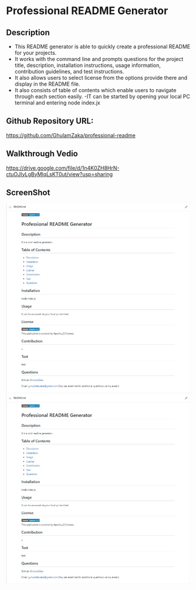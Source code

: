 # Professional README Generator

## Description

- This README generator is able to quickly create a professional README for your projects.
- It works with the command line and prompts questions for the project title, description, installation instructions, usage information, contribution guidelines, and test instructions.
- It also allows users to select license from the options provide there and display in the README file.
- It also consists of table of contents which enable users to navigate through each section easily.
  -IT can be started by opening your local PC terminal and entering node index.jx

## Github Repository URL:

https://github.com/GhulamZaka/professional-readme

## Walkthrough Vedio

https://drive.google.com/file/d/1n4K0ZH8HrN-ctuOJIyLgByMIqLsKT0ut/view?usp=sharing

## ScreenShot

<img src="./develop/images/readme.jpg">
<img src="./images/readme.jpg">
